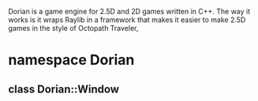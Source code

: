 Dorian is a game engine for 2.5D and 2D games written in C++. The way it works is it wraps Raylib in a framework that makes it easier to make 2.5D games in the style of Octopath Traveler, 

# namespace Dorian

## class Dorian::Window
